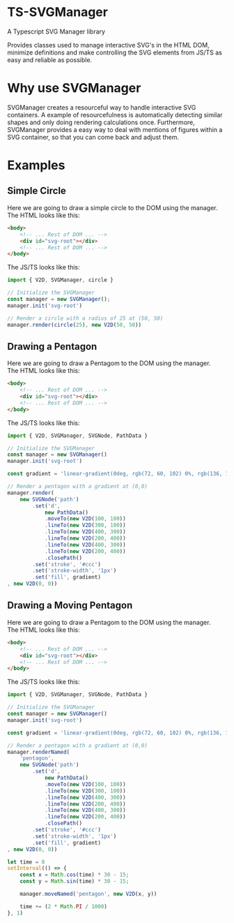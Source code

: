 # TS-SVGManager

A Typescript SVG Manager library

Provides classes used to manage interactive SVG's in the HTML DOM, minimize definitions
and make controlling the SVG elements from JS/TS as easy and reliable as possible.

# Why use SVGManager

SVGManager creates a resourceful way to handle interactive SVG containers. A example of resourcefulness is automatically detecting similar shapes and only doing rendering calculations once. Furthermore, SVGManager provides a easy way to deal with mentions of figures within a SVG container, so that you can come back and adjust them.

# Examples

## Simple Circle

Here we are going to draw a simple circle to the DOM using the manager.\
The HTML looks like this:

```html
<body>
    <!-- ... Rest of DOM ... -->
    <div id="svg-root"></div>
    <!-- ... Rest of DOM ... -->
</body>
```

The JS/TS looks like this:

```typescript
import { V2D, SVGManager, circle }

// Initialize the SVGManager
const manager = new SVGManager();
manager.init('svg-root')

// Render a circle with a radius of 25 at (50, 50)
manager.render(circle(25), new V2D(50, 50))
```

## Drawing a Pentagon

Here we are going to draw a Pentagom to the DOM using the manager.\
The HTML looks like this:

```html
<body>
    <!-- ... Rest of DOM ... -->
    <div id="svg-root"></div>
    <!-- ... Rest of DOM ... -->
</body>
```

The JS/TS looks like this:

```typescript
import { V2D, SVGManager, SVGNode, PathData }

// Initialize the SVGManager
const manager = new SVGManager()
manager.init('svg-root')

const gradient = 'linear-gradient(0deg, rgb(72, 60, 102) 0%, rgb(136, 169, 197) 100%)'

// Render a pentagon with a gradient at (0,0)
manager.render(
    new SVGNode('path')
        .set('d',
            new PathData()
            .moveTo(new V2D(100, 100))
            .lineTo(new V2D(300, 100))
            .lineTo(new V2D(400, 300))
            .lineTo(new V2D(200, 400))
            .lineTo(new V2D(400, 300))
            .lineTo(new V2D(200, 400))
            .closePath()
        .set('stroke', '#ccc')
        .set('stroke-width', '1px')
        .set('fill', gradient)
, new V2D(0, 0))
```

## Drawing a Moving Pentagon

Here we are going to draw a Pentagom to the DOM using the manager.\
The HTML looks like this:

```html
<body>
    <!-- ... Rest of DOM ... -->
    <div id="svg-root"></div>
    <!-- ... Rest of DOM ... -->
</body>
```

The JS/TS looks like this:

```typescript
import { V2D, SVGManager, SVGNode, PathData }

// Initialize the SVGManager
const manager = new SVGManager()
manager.init('svg-root')

const gradient = 'linear-gradient(0deg, rgb(72, 60, 102) 0%, rgb(136, 169, 197) 100%)'

// Render a pentagon with a gradient at (0,0)
manager.renderNamed(
    'pentagon',
    new SVGNode('path')
        .set('d',
            new PathData()
            .moveTo(new V2D(100, 100))
            .lineTo(new V2D(300, 100))
            .lineTo(new V2D(400, 300))
            .lineTo(new V2D(200, 400))
            .lineTo(new V2D(400, 300))
            .lineTo(new V2D(200, 400))
            .closePath()
        .set('stroke', '#ccc')
        .set('stroke-width', '1px')
        .set('fill', gradient)
, new V2D(0, 0))

let time = 0
setInterval(() => {
    const x = Math.cos(time) * 30 - 15;
    const y = Math.sin(time) * 30 - 15;

    manager.moveNamed('pentagon', new V2D(x, y))

    time += (2 * Math.PI / 1000)
}, 1)
```
